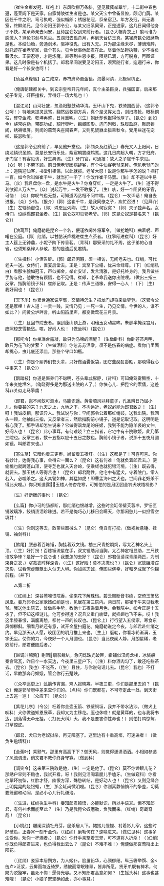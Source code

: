 <!-- { "loadSidebar": true } -->
　　〔崔生金束发冠、红袍上〕东风吹柳万条斜，望见葳蕤举翠华。十二街中春色遍，蓬莱阙下是天家。自家博陵崔生者是也。某父天宝中曾备显僚，颇叨门荫。某因任千牛之职，弯弓执戟，强似楯郎；绣服花冠，忝亲宿卫。年方及冠，尚无妻室，终鲜弟兄。见今汾阳王郭令公，与某父旧系同采，正是通家。这几日闻得他身子不快，某承命亲去问安，且待昆仑奴到来前行者。〔昆仑大帽青衣上〕裘马谁为感激人？岂论书剑与风尘。五湖归去孤舟月，再到天台访玉真。某崔府昆仑奴磨勒是也。本结仙胎，旁通剑术。驱神役鬼，出有入无。只为那尘缘未尽，薄谪难辞，就托迹在崔老爷家，做个苍头，见今伏事他郎君在此。尽着他坠镫执鞭，少不得负薪汲水。正要忍辱，才是炼魔。直等到主恩少报，限期已满，方可脱身，再图证果。这几时像是有个机括了。郎君早间说要见汾阳王，须索随行者，迤逦行来，你看是好一个长安也呵！） 

　　【仙吕点绛唇】百二咸京，赤符膺命悬金镜。海晏河清，北极皇舆正。 

　　（俺唐朝建都关中，到玄宗皇帝开元年间，真个主圣臣良，兵强国富。后来那妃子专宠，奸臣擅权，弄得好一场大乱也！） 

　　【混江龙】山河壮盛，忽渔阳鼙鼓动华清。玉环山下鬼，铁骑国西营。（这郭令公呵！）特地亲提灵武驾，翻然远救朔方兵，真个是戈挥太白，剑扫搀抢，眼标铜柱，臂夺金城，乾坤再整，日月重明。（〔生〕朝廷却也报得他厚了。〔昆仑〕到如今）旂常姓勒，带砺功成，貂行奕叶，麟阁图形。旌门列戟，珠履盈庭，雕房锁闼，绣褥银屏。则闻的燕莺夹座闹春声，又则见貔貅出猎乘秋令。受用些迷花宠柳、鼓瑟吹笙。 

　　（这是郭令公府前了，早见他升堂也。〔郭领众及红绡上〕春光又入上阳间，日绕龙鳞识圣颜。莫是长安行乐处，紫宸朝罢缀鸩鸾。这几日病起入朝，方才归府。牙门官！有客见访，好生典谒。〔生〕牙门官，可通报：故人之子崔千牛求见。〔众〕呀！不劳下顾。前日俺老爷因病辞客，有个牛仙客老爷来拜。俺见老爷门对上：道院迎仙客，书堂引相儒，以此就报。老爷大怒！说是你那牛字怎的说？捆打一百。如今你叫做崔千牛，就当打一千了！你改作崔千马罢。〔生〕却不道以牛易马。〔众〕我且盘你一盘，是水牛是火牛？你身穿红，一定是火牛了。〔生〕道不得利欲驱人万火牛。〔众〕说起万牛，一发不敢报了。〔生〕咳，好一个阻贤的牙官，可恼！〔众〕你叹气也无益，可知道丙丞相不问牛喘。〔昆仑〕一发诨话！俺自去进报。〔众〕少待。〔报介〕〔郭〕这崔千牛，是我同僚之子，疾忙召进！〔见拜介〕〔生〕左辖频虚位，〔郭〕殊恩且列卿。〔生〕故人何寂寞？〔郭〕夫子独声名。女侍们，设绣榻郎君坐者。〔生〕昆仑奴叩见郭老爷。〔郭〕这昆仑奴是甚名来？〔昆仑〕） 

　　【油葫芦】俺磨勒是昆仑一个名，便谨依阃外将军令，〔做抢跪科〕曲着躬、声喏在公庭。〔郭〕红绡，以甘酪沃绛桃进崔生点茶者。〔红擎瓯进崔科〕〔昆仑〕好主人筵上无钟鼎，小妮子阶下传香茗。〔背科〕那寮采的礼不周，这子弟的心自省，也须知桑梓人恭敬，甚的是遗后见君情。 

　　（〔生揖科〕小侄告辞。〔郭〕郎君闲暇，须一相访，无间老夫也。红绡，可代老夫一送。女侍们，置宴后堂去。正是：宾至下尘榻，忧来命绿尊。〔下〕〔红绡私白〕看那生貌如冠玉，声似掷金。举止安详，发言清雅，是好托终身的。我且做些手势与他，他敢怕有颖悟，也不见得。崔郎，老爷命我送你出院哩。〔做出三指三反掌，指胸前镜子科〕崔郎记取。正是：传声三语椽，安得一心人！〔下〕〔生〕我好闷也！〔昆仑〕） 

　　【天下乐】你累世通家说李膺，交情待怎生？把龙门却将来做梦登。（这郭令公还是厚哩！古人道：一贵一贱，交情乃见；一死一生，乃见交情。今世的人，谁不如此？）问黄公垆畔言，听山阳笛里声，都变做莺花三月景。 

　　（〔生〕且回书院去者。误到蓬山顶上游，明珰玉女动星眸。朱扉半掩深宫月，应照琼芝雪艳愁。咳，好闷人也！〔做坐科〕〔昆仑〕） 

　　【那吒令】你坐瑶台露凝，敢只为乌啼的酒醒？〔生做卧科〕你卧苍苔月明，敢只为花飞的梦萦？〔生做泪科〕你忽苏苏泪零，须不是伤春的病症。看你门里面却挑心，虫儿底还添皿，那些个守口如瓶。 

　　（〔生〕你是个厮养们苍头辈，只好做酒囊饭袋，图它些酩酊膨貹，那晓得我心中事来？〔昆仑〕） 

　　【鹊踏枝】你道是厮养们不聪明，苍头辈忒膨脝，〔背科〕可知俺驾雾腾空，十年来变姓埋名。（俺晓得多是为那送出院的人了。）你快心儿、把昆仑的索倩，这差科非关似走马擎鹰！ 

　　（郎君，岂不闻蚁可测水，马能识途。黄帝顺风以拜童子，孔圣辨日乃屈小儿。你要甚的来？九天之上，九地之下，不拘远近，老奴必能为郎君致之！〔生〕呀！我诚皮相，那识异人。我试说与你：早间郭令公着那红绡妓，送我出院。我回头一顾，他袖出三指，又反掌者三，然后指胸前小镜子，道是记取记取。这明明是有心我了。那手语却怎生说来？它做得讽龙尾的庄姬，我到不能为隐羊裘的文仲。好闷人也！〔昆仑〕此小事耳，有何难晓？立三指者，它宅中有十院歌姬，此乃第三院也。反掌三者，数十五指以应十五日之数也。胸前小镜子者，说那十五夜月圆如镜，叫郎君来也。） 

　　【寄生草】它暗约着三更枣，尚留着五夜灯。（〔生〕这都是了！可喜可喜。你有妙计，达得我心事，会得它一面么？〔昆仑〕这有何难！俺就负着郎君去。）便偷桃也就跨蓬山顶，便寻芝也就入天台岭，便乘槎也就犯银河境。（〔生〕既去得，就要去。那玉楼人等得苦也！〔昆仑〕郎君耐性，他宅中有猛犬，守着院门。常人若入，必噬杀之。这犬其警如神，其猛如虎！即曹孟海州之犬也。世间非老奴杀不得此犬哩。）你只知道露玉楼人倚杏花寒，可知怕的是月团团金铃犬吠梧桐影？ 

　　〔生〕好断肠的事也！〔昆仑〕 

　　【么篇】你小可的肠都断，那红绡也恨越增。这些时金缸带壁芙蓉冷，罗钿匣镜玻璃净，鲛绡渍泪珍珠迸。若不是俺巧心儿移日会瞒天，你那闲愁儿一似担雪空填井！ 

　　（〔生〕你则这等去，敢带些器械么？〔昆仑〕俺自有打扮。〔做戎妆悬锤、挂镜、袖剑科〕） 

　　【煞尾】腰悬着百炼锤，胸挂着双文镜。袖三尺青蛇炯炯，写太乙神名头上顶。（〔生〕好打扮！百炼锤流星在手，双文镜皓月当胸。太乙神定相显助，三尺铁谁敢争锋？是好一个昆仑也！我要怎的去好？〔昆仑〕郎君但请深青绢两匹，为制束身之衣，）窄裁衣时样深青，（〔生〕这好险！莫不决撒也？）〔昆仑〕宽放胆潜踪灭影，试看俺虚飘飘出入似无人境。你加些志诚，俺图些侥幸，好和歹成就了你锦前程。〔并下〕 

　　△第二折 

　　（〔红绡上〕深谷莺啼恨院香，偷来花下解珠珰。碧云飘断音书绝，空倚玉箫愁凤凰。妾乃郭令公家歌妓红绡是也，见居在第三院内。两日前，那崔千牛来见我老爷。我送他出院去，曾做些手势，教他十五夜乘着月色，会我院中。如今正是十五夜了，但不知这哑谜儿，他可参得透？况且又重门峻壁，就插翅也飞不来。哎！我这半腔春恨，满腹离愁，都付一声的长叹也。〔昆仑上〕行行望入五侯家，寒食东风御柳斜。细看月轮还有意，试开金屋扫庭花。俺磨勒说定今夜，与郎君赴红绡之约。早见那天从人愿，皎团团的明月推上来也。〔生上〕磨勒，你看冰轮渐满，玉宇无尘。仗你的力，今夜好一个人月圆也。〔昆仑〕当此夜阑人静，月朗星稀，老奴前行，郎君便随后者。） 

　　【越调斗鹌鹑】剔团扇影裁纨，急闪烁珠光破匣，霜铺似汉阙龙楼，冰甃般秦宫鸳瓦，昨日个一水天边，今夜里三星户下。（〔生〕料你酒肉勾了，敢还吃些茶去。〔昆仑〕我也）不吃茶，（〔生〕且住，与你说句话儿去。〔昆仑〕我也）不打话，早教那奔月嫦娥，管会你行云楚峡。 

　　（〔众卒巡更上〕虬箭传宵漏，鸡人报晓筹。半夜三更，你们是那里去的？〔昆仑〕俺是郭爷府中差来查你们的。〔点科〕你们既都在，不可守定此一处，到天街上去巡一巡！〔众应下〕〔昆仑〕） 

　　【紫花儿序】〔令公〕枉着你金壶玉箭、铁壁铜垣，我并不带水沾沙。〔做犬上吠科〕犬你做道知恩展草，我却又为主移花。厖也休嗟！就是黄耳的，也与我将书达，到落得无牵无挂，（〔打死犬科〕犬，我不是要害你性命也！）则怕打鸭惊鸳、打草惊蛇。 

　　（郎君，犬已为老奴挝杀，再无障塞了。这里边有十重高垣，可速进者！〔做负生逾墙科〕） 

　　【金蕉叶】乘颢气，那里有高高下下？御天风，则觉得潇潇洒洒。小相如参透了风流调法，俏文君不教你终身守寡。〔做到科〕 

　　【调笑令】这来第三院敢是他，〔生〕一定是他了。〔昆仑〕莫不你馋眼儿花？那绣户早则不扃也，我试开看。呀！我则见泪阁着腮儿手嗑牙。〔生做窥科〕你看他翠环初坠，红脸才舒，幽恨方深，殊愁转结，是好动人也！〔昆仑〕又则见绛台上明晃晃的烧银蜡，〔生〕那金缸尚微明哩。〔昆仑〕你则索静悄悄不的争差，切莫要笼窗和动闼，是必小心儿行礼谦洽。 

　　（〔生进，红绡执生手科〕妾知郎君颖悟，必能默识，所以手语耳。但不知郎君，有何神术而能至此？〔生〕乃是我昆仑奴磨勒，负我而来。〔红绡〕奇哉奇哉！〔昆仑〕） 

　　【小桃红】雕阑深锁牡丹芽，屈杀居人下。裙摺儿悭悭、衬着衫儿窄，这些时好破瓜，正春宵一刻千金价。（〔红绡〕磨勒何在？速唤进来。〔做进见科〕这事多生受你，劝你一杯酒者。）〔昆仑〕你纤手亲擎着玉斝，可不道将人折杀！（〔红绡〕你既负得郎君进来，也负得我出去么？〔昆仑〕不难不难！）俺便做那宫莺衔出上阳花。 

　　（〔红绡〕妾家本居朔方，为人姬仆。脸虽铅华，心颇郁结。纵玉箸举馔、金<缶卢>泛浆，云屏而每近绮罗，绣被而常眠珠翠，皆非所愿。贤牙爪既有神术，何妨为脱狴牢，虽死不悔！愿侍光容。又不知郎君高意如何？〔生摇头科〕这事也甚难哩！〔昆仑〕小娘子既坚确如此，亦小事耳。） 

